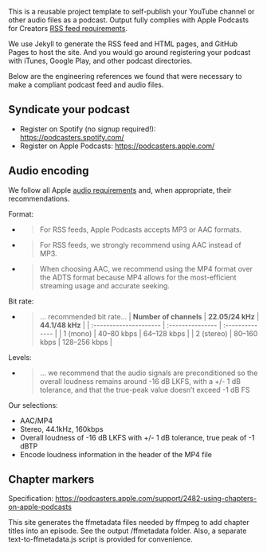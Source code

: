 This is a reusable project template to self-publish your YouTube channel or other audio files as a podcast. Output fully complies with Apple Podcasts for Creators [RSS feed requirements](https://podcasters.apple.com/support/823-podcast-requirements).

We use Jekyll to generate the RSS feed and HTML pages, and GitHub Pages to host the site. And you would go around registering your podcast with iTunes, Google Play, and other podcast directories.

Below are the engineering references we found that were necessary to make a compliant podcast feed and audio files.

## Syndicate your podcast

- Register on Spotify (no signup required!): https://podcasters.spotify.com/
- Register on Apple Podcasts: https://podcasters.apple.com/

## Audio encoding

We follow all Apple [audio requirements](https://podcasters.apple.com/support/893-audio-requirements) and, when appropriate, their recommendations.

Format:

* > For RSS feeds, Apple Podcasts accepts MP3 or AAC formats.

* > For RSS feeds, we strongly recommend using AAC instead of MP3.

* > When choosing AAC, we recommend using the MP4 format over the ADTS format because MP4 allows for the most-efficient streaming usage and accurate seeking.

Bit rate:

* > ... recommended bit rate...
  > | **Number of channels** | **22.05/24 kHz** | **44.1/48 kHz** |
  | :--------------------- | :--------------- | :-------------- |
  | 1 (mono)               | 40–80 kbps       | 64–128 kbps     |
  | 2 (stereo)             | 80–160 kbps      | 128–256 kbps    |

Levels:

* > ... we recommend that the audio signals are preconditioned so the overall loudness remains around -16 dB LKFS, with a +/- 1 dB tolerance, and that the true-peak value doesn’t exceed -1 dB FS

Our selections:

* AAC/MP4
* Stereo, 44.1kHz, 160kbps
* Overall loudness of -16 dB LKFS with +/- 1 dB tolerance, true peak of -1 dBTP
* Encode loudness information in the header of the MP4 file

## Chapter markers

Specification: https://podcasters.apple.com/support/2482-using-chapters-on-apple-podcasts

This site generates the ffmetadata files needed by ffmpeg to add chapter titles into an episode. See the output /ffmetadata folder. Also, a separate text-to-ffmetadata.js script is provided for convenience.
